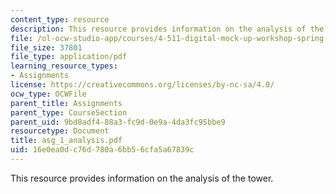 ```yaml
---
content_type: resource
description: This resource provides information on the analysis of the tower.
file: /ol-ocw-studio-app/courses/4-511-digital-mock-up-workshop-spring-2006/16e0ea0dc76d780a6bb56cfa5a67839c_asg_1_analysis.pdf
file_size: 37801
file_type: application/pdf
learning_resource_types:
- Assignments
license: https://creativecommons.org/licenses/by-nc-sa/4.0/
ocw_type: OCWFile
parent_title: Assignments
parent_type: CourseSection
parent_uid: 9bd8adf4-88a3-fc9d-0e9a-4da3fc95bbe9
resourcetype: Document
title: asg_1_analysis.pdf
uid: 16e0ea0d-c76d-780a-6bb5-6cfa5a67839c
---
```

This resource provides information on the analysis of the tower.